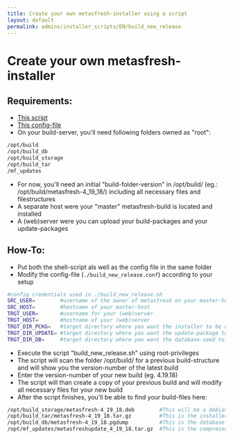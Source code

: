 ```yaml
---
title: Create your own metasfresh-installer using a script
layout: default
permalink: admins/installer_scripts/EN/build_new_release
---
```


# Create your own metasfresh-installer

## Requirements:
   * [This script](https://github.com/metasfresh/metasfresh-scripts/blob/master/admin/installer_scripts/build_new_release.sh)
   * [This config-file](https://github.com/metasfresh/metasfresh-scripts/blob/master/admin/installer_scripts/.build_new_release.conf)
   * On your build-server, you'll need following folders owned as "root":

```sh
/opt/build
/opt/build_db
/opt/build_storage
/opt/build_tar
/mf_updates
```

   * For now, you'll need an initial "build-folder-version" in /opt/build/ (eg.: /opt/build/metasfresh-4_19_18/) including all necessary files and filestructures
   * A separate host were your "master" metasfresh-build is located and installed
   * A (web)server were you can upload your build-packages and your update-packages

## How-To:
   * Put both the shell-script als well as the config file in the same folder
   * Modify the config-file (`./build_new_release.conf`) according to your setup
   
```sh
#config credentials used in ./build_new_release.sh
SRC_USER=        #username of the owner of metasfresh on your master-host (usually "metasfresh")
SRC_HOST=        #hostname of your master-host
TRGT_USER=       #username for your (web)server
TRGT_HOST=       #hostname of your (web)server
TRGT_DIR_PCKG=   #target directory where you want the installer to be uploaded to
TRGT_DIR_UPDATE= #target directory where you want the update-package to be uploaded to
TRGT_DIR_DB=     #target directory where you want the database-seed to be uploaded to
```

   * Execute the script "build_new_release.sh" using root-privileges
   * The script will scan the folder /opt/build/ for a previous build-structure and will show you the version-number of the latest build
   * Enter the version-number of your new build (eg. 4.19.18)
   * The script will than create a copy of your previous build and will modify all necessary files for your new build
   * After the script finishes, you'll be able to find your build-files here:

```sh
/opt/build_storage/metasfresh-4_19_18.deb        #This will be a debian package wich will be used in the tar-archive
/opt/build_tar/metasfresh-4_19_18.tar.gz         #This is the installer-tar-file
/opt/build_db/metasfresh-4_19_18.pgdump          #This is the database-seed stored in native PostgreSQL-Format (pg_dump -Fc ...)
/opt/mf_updates/metasfreshupdate_4_19_18.tar.gz  #This is the compressed update-package you can use to rollout any metasfresh-installation to this version
```
